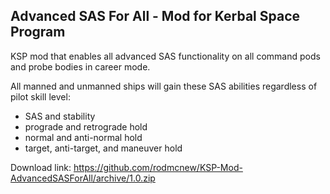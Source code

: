## Advanced SAS For All - Mod for Kerbal Space Program
KSP mod that enables all advanced SAS functionality on all command pods and probe bodies in career mode.

All manned and unmanned ships will gain these SAS abilities regardless of pilot skill level:
* SAS and stability
* prograde and retrograde hold
* normal and anti-normal hold
* target, anti-target, and maneuver hold

Download link: https://github.com/rodmcnew/KSP-Mod-AdvancedSASForAll/archive/1.0.zip

